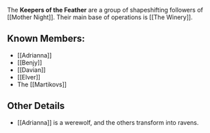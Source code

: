 The **Keepers of the Feather** are a group of shapeshifting followers of [[Mother Night]]. Their main base of operations is [[The Winery]].

## Known Members:

- [[Adrianna]]
- [[Benjy]]
- [[Davian]]
- [[Elver]]
- The [[Martikovs]]

## Other Details
- [[Adrianna]] is a werewolf, and the others transform into ravens.